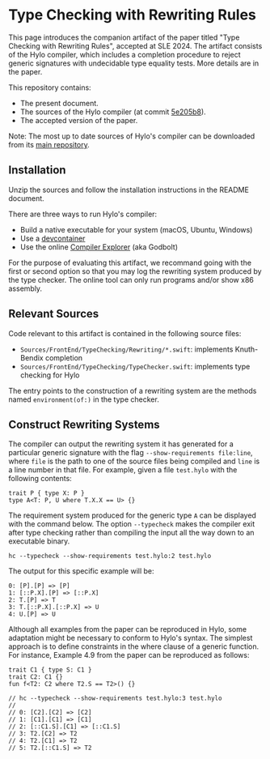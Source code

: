 # Type Checking with Rewriting Rules

This page introduces the companion artifact of the paper titled "Type Checking with Rewriting Rules", accepted at SLE 2024.
The artifact consists of the Hylo compiler, which includes a completion procedure to reject generic signatures with undecidable type equality tests.
More details are in the paper.

This repository contains:
- The present document.
- The sources of the Hylo compiler (at commit [5e205b8](https://github.com/hylo-lang/hylo/commit/5e205b87ab25e86b4ec5b93198d22f8bdfe9f9bc)).
- The accepted version of the paper.

Note: The most up to date sources of Hylo's compiler can be downloaded from its [main repository](https://github.com/hylo-lang/hylo).

## Installation

Unzip the sources and follow the installation instructions in the README document.

There are three ways to run Hylo's compiler:
- Build a native executable for your system (macOS, Ubuntu, Windows)
- Use a [devcontainer](https://containers.dev)
- Use the online [Compiler Explorer](https://godbolt.org) (aka Godbolt)

For the purpose of evaluating this artifact, we recommand going with the first or second option so that you may log the rewriting system produced by the type checker.
The online tool can only run programs and/or show x86 assembly.

## Relevant Sources

Code relevant to this artifact is contained in the following source files:

- `Sources/FrontEnd/TypeChecking/Rewriting/*.swift`: implements Knuth-Bendix completion
- `Sources/FrontEnd/TypeChecking/TypeChecker.swift`: implements type checking for Hylo

The entry points to the construction of a rewriting system are the methods named `environment(of:)` in the type checker.

## Construct Rewriting Systems

The compiler can output the rewriting system it has generated for a particular generic signature with the flag `--show-requirements file:line`, where `file` is the path to one of the source files being compiled and `line` is a line number in that file.
For example, given a file `test.hylo` with the following contents:

```
trait P { type X: P }
type A<T: P, U where T.X.X == U> {}
```

The requirement system produced for the generic type `A` can be displayed with the command below.
The option `--typecheck` makes the compiler exit after type checking rather than compiling the input all the way down to an executable binary.

```
hc --typecheck --show-requirements test.hylo:2 test.hylo
```

The output for this specific example will be:

```
0: [P].[P] => [P]
1: [::P.X].[P] => [::P.X]
2: T.[P] => T
3: T.[::P.X].[::P.X] => U
4: U.[P] => U
```

Although all examples from the paper can be reproduced in Hylo, some adaptation might be necessary to conform to Hylo's syntax.
The simplest approach is to define constraints in the where clause of a generic function.
For instance, Example 4.9 from the paper can be reproduced as follows:

```
trait C1 { type S: C1 }
trait C2: C1 {}
fun f<T2: C2 where T2.S == T2>() {}

// hc --typecheck --show-requirements test.hylo:3 test.hylo
//
// 0: [C2].[C2] => [C2]
// 1: [C1].[C1] => [C1]
// 2: [::C1.S].[C1] => [::C1.S]
// 3: T2.[C2] => T2
// 4: T2.[C1] => T2
// 5: T2.[::C1.S] => T2
```

